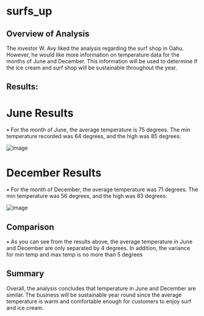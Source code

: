 # surfs_up
## Overview of Analysis
The investor W. Avy liked the analysis regarding the surf shop in Oahu.  However, he would like more information on temperature data for the months of June and December.  This information will be used to determine if the ice cream and surf shop will be sustainable throughout the year.
## Results:
# June Results
•	For the month of June, the average temperature is 75 degrees.  The min temperature recorded was 64 degrees, and 
  the high was 85 degrees:

![image](https://user-images.githubusercontent.com/111592990/217162768-77483953-478c-4d6b-92a5-142000cb0e08.png)

 
# December Results
•	For the month of December, the average temperature was 71 degrees.  The min temperature was 56 degrees, and 
  the high was 83 degrees:

![image](https://user-images.githubusercontent.com/111592990/217162844-70bb4556-840d-4085-a3c2-e374496d7381.png)




## Comparison
•	As you can see from the results above, the average temperature in June and December are only separated by 4 degrees.  In addition, the variance for min temp and max temp is no more than 5 degrees

## Summary
Overall, the analysis concludes that temperature in June and December are similar.  The business will be sustainable year round since the average temperature is warm and comfortable enough for customers to enjoy surf and ice cream.
